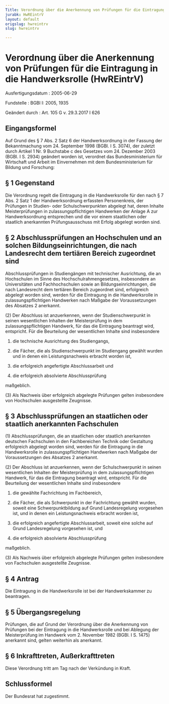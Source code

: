 ```yaml
---
Title: Verordnung über die Anerkennung von Prüfungen für die Eintragung in die Handwerksrolle
jurabk: HwREintrV
layout: default
origslug: hwreintrv
slug: hwreintrv

---
```


# Verordnung über die Anerkennung von Prüfungen für die Eintragung in die Handwerksrolle (HwREintrV)

Ausfertigungsdatum
:   2005-06-29

Fundstelle
:   BGBl I: 2005, 1935

Geändert durch
:   Art. 105 G v. 29.3.2017 I 626



## Eingangsformel

Auf Grund des § 7 Abs. 2 Satz 6 der Handwerksordnung in der Fassung der Bekanntmachung vom 24. September 1998 (BGBl. I S. 3074), der zuletzt durch Artikel 1 Nr. 9 Buchstabe c des Gesetzes vom 24. Dezember 2003 (BGBl. I S. 2934) geändert worden ist, verordnet das Bundesministerium für Wirtschaft und Arbeit im Einvernehmen mit dem Bundesministerium für Bildung und Forschung:


## § 1 Gegenstand

Die Verordnung regelt die Eintragung in die Handwerksrolle für den nach § 7 Abs. 2 Satz 1 der Handwerksordnung erfassten Personenkreis, der Prüfungen in Studien- oder Schulschwerpunkten abgelegt hat, deren Inhalte Meisterprüfungen in zulassungspflichtigen Handwerken der Anlage A zur Handwerksordnung entsprechen und die vor einem staatlichen oder staatlich anerkannten Prüfungsausschuss mit Erfolg abgelegt worden sind.


## § 2 Abschlussprüfungen an Hochschulen und an solchen Bildungseinrichtungen, die nach Landesrecht dem tertiären Bereich zugeordnet sind

Abschlussprüfungen in Studiengängen mit technischer Ausrichtung, die an Hochschulen im Sinne des Hochschulrahmengesetzes, insbesondere an Universitäten und Fachhochschulen sowie an Bildungseinrichtungen, die nach Landesrecht dem tertiären Bereich zugeordnet sind, erfolgreich abgelegt worden sind, werden für die Eintragung in die Handwerksrolle in zulassungspflichtigen Handwerken nach Maßgabe der Voraussetzungen des Absatzes 2 anerkannt.

(2) Der Abschluss ist anzuerkennen, wenn der Studienschwerpunkt in seinen wesentlichen Inhalten der Meisterprüfung in dem zulassungspflichtigen Handwerk, für das die Eintragung beantragt wird, entspricht. Für die Beurteilung der wesentlichen Inhalte sind insbesondere

1.  die technische Ausrichtung des Studiengangs,


2.  die Fächer, die als Studienschwerpunkt im Studiengang gewählt wurden und in denen ein Leistungsnachweis erbracht worden ist,


3.  die erfolgreich angefertigte Abschlussarbeit und


4.  die erfolgreich absolvierte Abschlussprüfung



maßgeblich.

(3) Als Nachweis über erfolgreich abgelegte Prüfungen gelten insbesondere von Hochschulen ausgestellte Zeugnisse.


## § 3 Abschlussprüfungen an staatlichen oder staatlich anerkannten Fachschulen

(1) Abschlussprüfungen, die an staatlichen oder staatlich anerkannten deutschen Fachschulen in den Fachbereichen Technik oder Gestaltung erfolgreich abgelegt worden sind, werden für die Eintragung in die Handwerksrolle in zulassungspflichtigen Handwerken nach Maßgabe der Voraussetzungen des Absatzes 2 anerkannt.

(2) Der Abschluss ist anzuerkennen, wenn der Schulschwerpunkt in seinen wesentlichen Inhalten der Meisterprüfung in dem zulassungspflichtigen Handwerk, für das die Eintragung beantragt wird, entspricht. Für die Beurteilung der wesentlichen Inhalte sind insbesondere

1.  die gewählte Fachrichtung im Fachbereich,


2.  die Fächer, die als Schwerpunkt in der Fachrichtung gewählt wurden, soweit eine Schwerpunktbildung auf Grund Landesregelung vorgesehen ist, und in denen ein Leistungsnachweis erbracht worden ist,


3.  die erfolgreich angefertigte Abschlussarbeit, soweit eine solche auf Grund Landesregelung vorgesehen ist, und


4.  die erfolgreich absolvierte Abschlussprüfung



maßgeblich.

(3) Als Nachweis über erfolgreich abgelegte Prüfungen gelten insbesondere von Fachschulen ausgestellte Zeugnisse.


## § 4 Antrag

Die Eintragung in die Handwerksrolle ist bei der Handwerkskammer zu beantragen.


## § 5 Übergangsregelung

Prüfungen, die auf Grund der Verordnung über die Anerkennung von Prüfungen bei der Eintragung in die Handwerksrolle und bei Ablegung der Meisterprüfung im Handwerk vom 2. November 1982 (BGBl. I S. 1475) anerkannt sind, gelten weiterhin als anerkannt.


## § 6 Inkrafttreten, Außerkrafttreten

Diese Verordnung tritt am Tag nach der Verkündung in Kraft.


## Schlussformel

Der Bundesrat hat zugestimmt.

